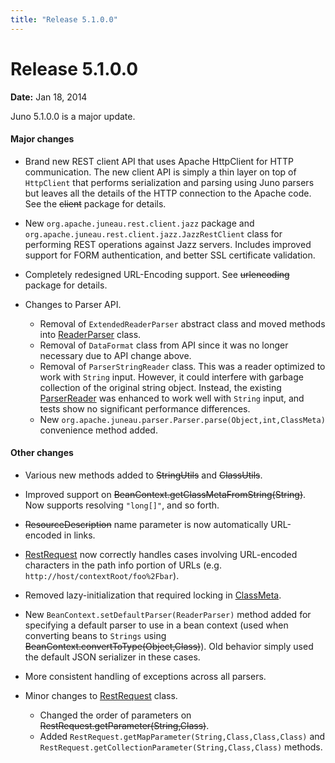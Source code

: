 ```yaml
---
title: "Release 5.1.0.0"
---
```


# Release 5.1.0.0

**Date:** Jan 18, 2014

Juno 5.1.0.0 is a major update.

#### Major changes

- Brand new REST client API that uses Apache HttpClient for HTTP communication.
  The new client API is simply a thin layer on top of `HttpClient` that performs serialization and parsing using Juno
  parsers but leaves all the details of the HTTP connection to the Apache code.
  See the ~~client~~ package for details.

- New `org.apache.juneau.rest.client.jazz` package and `org.apache.juneau.rest.client.jazz.JazzRestClient` class for performing REST operations against Jazz servers.
  Includes improved support for FORM authentication, and better SSL certificate validation.

- Completely redesigned URL-Encoding support.
  See ~~urlencoding~~ package for details.

- Changes to Parser API.
  - Removal of `ExtendedReaderParser` abstract class and moved methods into [ReaderParser]({{API_DOCS}}/org/apache/juneau/parser/ReaderParser.html) class.
  - Removal of `DataFormat` class from API since it was no longer necessary due to API change above.
  - Removal of `ParserStringReader` class.
    This was a reader optimized to work with `String` input.
    However, it could interfere with garbage collection of the original string object.
    Instead, the existing [ParserReader]({{API_DOCS}}/org/apache/juneau/parser/ParserReader.html) was enhanced to work well
    with `String` input, and tests show no significant performance differences.
  - New `org.apache.juneau.parser.Parser.parse(Object,int,ClassMeta)` convenience method added.

#### Other changes

- Various new methods added to ~~StringUtils~~ and ~~ClassUtils~~.

- Improved support on ~~BeanContext.getClassMetaFromString(String)~~.
  Now supports resolving `"long[]"`, and so forth.

- ~~ResourceDescription~~ name parameter is now automatically URL-encoded in links.

- [RestRequest]({{API_DOCS}}/oajr/RestRequest.html) now correctly handles cases involving URL-encoded characters in the path info portion of URLs (e.g. `http://host/contextRoot/foo%2Fbar`).

- Removed lazy-initialization that required locking in [ClassMeta]({{API_DOCS}}/org/apache/juneau/ClassMeta.html).

- New `BeanContext.setDefaultParser(ReaderParser)` method added for specifying a default parser to use in a bean context (used when converting beans to `Strings` using ~~BeanContext.convertToType(Object,Class)~~).
  Old behavior simply used the default JSON serializer in these cases.

- More consistent handling of exceptions across all parsers.

- Minor changes to [RestRequest]({{API_DOCS}}/oajr/RestRequest.html) class.
  - Changed the order of parameters on ~~RestRequest.getParameter(String,Class)~~.
  - Added `RestRequest.getMapParameter(String,Class,Class,Class)` and `RestRequest.getCollectionParameter(String,Class,Class)` methods.
